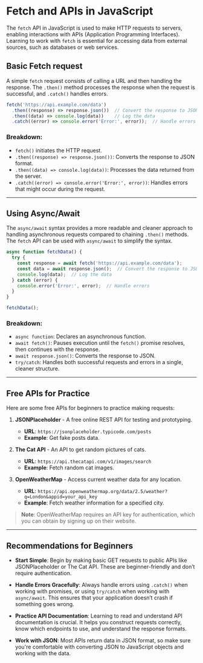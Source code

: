 # Fetch and APIs in JavaScript

The `fetch` API in JavaScript is used to make HTTP requests to servers, enabling interactions with APIs (Application Programming Interfaces). Learning to work with `fetch` is essential for accessing data from external sources, such as databases or web services.

## Basic Fetch request

A simple `fetch` request consists of calling a URL and then handling the response. The `.then()` method processes the response when the request is successful, and `.catch()` handles errors.

```javascript
fetch('https://api.example.com/data')
  .then((response) => response.json())  // Convert the response to JSON
  .then((data) => console.log(data))    // Log the data
  .catch((error) => console.error('Error:', error));  // Handle errors
```

### Breakdown:
- `fetch()` initiates the HTTP request.
- `.then((response) => response.json())`: Converts the response to JSON format.
- `.then((data) => console.log(data))`: Processes the data returned from the server.
- `.catch((error) => console.error('Error:', error))`: Handles errors that might occur during the request.

---

## Using Async/Await

The `async/await` syntax provides a more readable and cleaner approach to handling asynchronous requests compared to chaining `.then()` methods. The `fetch` API can be used with `async/await` to simplify the syntax.

```javascript
async function fetchData() {
  try {
    const response = await fetch('https://api.example.com/data');
    const data = await response.json();  // Convert the response to JSON
    console.log(data);  // Log the data
  } catch (error) {
    console.error('Error:', error);  // Handle errors
  }
}

fetchData();
```

### Breakdown:
- `async function`: Declares an asynchronous function.
- `await fetch()`: Pauses execution until the `fetch()` promise resolves, then continues with the response.
- `await response.json()`: Converts the response to JSON.
- `try/catch`: Handles both successful requests and errors in a single, cleaner structure.

---

## Free APIs for Practice

Here are some free APIs for beginners to practice making requests:

1. **JSONPlaceholder** - A free online REST API for testing and prototyping.
   - **URL**: `https://jsonplaceholder.typicode.com/posts`
   - **Example**: Get fake posts data.

2. **The Cat API** - An API to get random pictures of cats.
   - **URL**: `https://api.thecatapi.com/v1/images/search`
   - **Example**: Fetch random cat images.

3. **OpenWeatherMap** - Access current weather data for any location.
   - **URL**: `https://api.openweathermap.org/data/2.5/weather?q=London&appid=your_api_key`
   - **Example**: Fetch weather information for a specified city.

> **Note**: OpenWeatherMap requires an API key for authentication, which you can obtain by signing up on their website.

---

## Recommendations for Beginners

- **Start Simple**: Begin by making basic GET requests to public APIs like JSONPlaceholder or The Cat API. These are beginner-friendly and don’t require authentication.
  
- **Handle Errors Gracefully**: Always handle errors using `.catch()` when working with promises, or using `try/catch` when working with `async/await`. This ensures that your application doesn’t crash if something goes wrong.
  
- **Practice API Documentation**: Learning to read and understand API documentation is crucial. It helps you construct requests correctly, know which endpoints to use, and understand the response formats.
  
- **Work with JSON**: Most APIs return data in JSON format, so make sure you're comfortable with converting JSON to JavaScript objects and working with the data.

